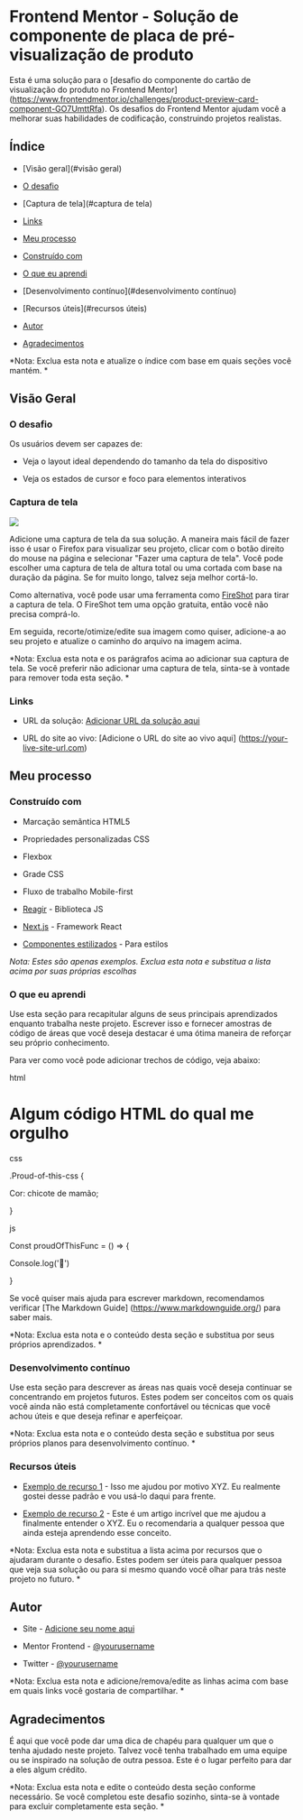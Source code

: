 # Frontend Mentor - Solução de componente de placa de pré-visualização de produto

Esta é uma solução para o [desafio do componente do cartão de visualização do produto no Frontend Mentor] (https://www.frontendmentor.io/challenges/product-preview-card-component-GO7UmttRfa). Os desafios do Frontend Mentor ajudam você a melhorar suas habilidades de codificação, construindo projetos realistas.

## Índice

- [Visão geral](#visão geral)

- [O desafio](#the-challenge)

- [Captura de tela](#captura de tela)

- [Links](#links)

- [Meu processo](#meu-processo)

- [Construído com](#built-with)

- [O que eu aprendi](#what-i-learned)

- [Desenvolvimento contínuo](#desenvolvimento contínuo)

- [Recursos úteis](#recursos úteis)

- [Autor](#autor)

- [Agradecimentos](#agradecimentos)

*Nota: Exclua esta nota e atualize o índice com base em quais seções você mantém. *

## Visão Geral

### O desafio

Os usuários devem ser capazes de:

- Veja o layout ideal dependendo do tamanho da tela do dispositivo

- Veja os estados de cursor e foco para elementos interativos

### Captura de tela

![](./Screenshot.jpg)

Adicione uma captura de tela da sua solução. A maneira mais fácil de fazer isso é usar o Firefox para visualizar seu projeto, clicar com o botão direito do mouse na página e selecionar "Fazer uma captura de tela". Você pode escolher uma captura de tela de altura total ou uma cortada com base na duração da página. Se for muito longo, talvez seja melhor cortá-lo.

Como alternativa, você pode usar uma ferramenta como [FireShot](https://getfireshot.com/) para tirar a captura de tela. O FireShot tem uma opção gratuita, então você não precisa comprá-lo.

Em seguida, recorte/otimize/edite sua imagem como quiser, adicione-a ao seu projeto e atualize o caminho do arquivo na imagem acima.

*Nota: Exclua esta nota e os parágrafos acima ao adicionar sua captura de tela. Se você preferir não adicionar uma captura de tela, sinta-se à vontade para remover toda esta seção. *

### Links

- URL da solução: [Adicionar URL da solução aqui](https://your-solution-url.com)

- URL do site ao vivo: [Adicione o URL do site ao vivo aqui] (https://your-live-site-url.com)

## Meu processo

### Construído com

- Marcação semântica HTML5

- Propriedades personalizadas CSS

- Flexbox

- Grade CSS

- Fluxo de trabalho Mobile-first

- [Reagir](https://reactjs.org/) - Biblioteca JS

- [Next.js](https://nextjs.org/) - Framework React

- [Componentes estilizados](https://styled-components.com/) - Para estilos

*Nota: Estes são apenas exemplos. Exclua esta nota e substitua a lista acima por suas próprias escolhas*

### O que eu aprendi

Use esta seção para recapitular alguns de seus principais aprendizados enquanto trabalha neste projeto. Escrever isso e fornecer amostras de código de áreas que você deseja destacar é uma ótima maneira de reforçar seu próprio conhecimento.

Para ver como você pode adicionar trechos de código, veja abaixo:

html

<h1>Algum código HTML do qual me orgulho</h1>



css

.Proud-of-this-css {

Cor: chicote de mamão;

}



js

Const proudOfThisFunc = () => {

Console.log('🎉')

}



Se você quiser mais ajuda para escrever markdown, recomendamos verificar [The Markdown Guide] (https://www.markdownguide.org/) para saber mais.

*Nota: Exclua esta nota e o conteúdo desta seção e substitua por seus próprios aprendizados. *

### Desenvolvimento contínuo

Use esta seção para descrever as áreas nas quais você deseja continuar se concentrando em projetos futuros. Estes podem ser conceitos com os quais você ainda não está completamente confortável ou técnicas que você achou úteis e que deseja refinar e aperfeiçoar.

*Nota: Exclua esta nota e o conteúdo desta seção e substitua por seus próprios planos para desenvolvimento contínuo. *

### Recursos úteis

- [Exemplo de recurso 1](https://www.example.com) - Isso me ajudou por motivo XYZ. Eu realmente gostei desse padrão e vou usá-lo daqui para frente.

- [Exemplo de recurso 2](https://www.example.com) - Este é um artigo incrível que me ajudou a finalmente entender o XYZ. Eu o recomendaria a qualquer pessoa que ainda esteja aprendendo esse conceito.

*Nota: Exclua esta nota e substitua a lista acima por recursos que o ajudaram durante o desafio. Estes podem ser úteis para qualquer pessoa que veja sua solução ou para si mesmo quando você olhar para trás neste projeto no futuro. *

## Autor

- Site - [Adicione seu nome aqui](https://www.your-site.com)

- Mentor Frontend - [@yourusername](https://www.frontendmentor.io/profile/yourusername)

- Twitter - [@yourusername](https://www.twitter.com/yourusername)

*Nota: Exclua esta nota e adicione/remova/edite as linhas acima com base em quais links você gostaria de compartilhar. *

## Agradecimentos

É aqui que você pode dar uma dica de chapéu para qualquer um que o tenha ajudado neste projeto. Talvez você tenha trabalhado em uma equipe ou se inspirado na solução de outra pessoa. Este é o lugar perfeito para dar a eles algum crédito.

*Nota: Exclua esta nota e edite o conteúdo desta seção conforme necessário. Se você completou este desafio sozinho, sinta-se à vontade para excluir completamente esta seção. *